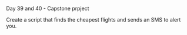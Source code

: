 Day 39 and 40 - Capstone prpject

Create a script that finds the cheapest flights and sends an SMS to alert you.